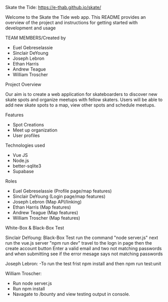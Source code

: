Skate the Tide: https://e-thab.github.io/skate/

Welcome to the Skate the Tide web app. This README provides an overview of the project and instructions for getting started with development and usage

TEAM MEMBERS/Created by

- Euel Gebreselassie
- Sinclair DeYoung
- Joseph Lebron
- Ethan Harris
- Andrew Teague
- William Troscher

Project Overview

Our aim is to create a web application for skateboarders to discover new skate spots and organize meetups with fellow skaters. Users will be able to add new skate spots to a map, view other spots and schedule meetups.

Features

- Spot Creations
- Meet up organization
- User profiles

Technologies used
* Vue JS
* Node.js
* better-sqlite3
* Supabase

Roles

- Euel Gebreselassie (Profile page/map features)
- Sinclair DeYoung (Login page/map features)
- Joseph Lebron (Map API/linking)
- Ethan Harris (Map features)
- Andrew Teague (Map features)
- William Troscher (Map features)

White-Box & Black-Box Test

Sinclair DeYoung: Black-Box Test
  run the command "node server.js" next run the vue.js server "npm run dev"
  travel to the logn in page then the create account button
  Enter a valid email and two not matching passwords and when submitting see if the error mesage says not matching passwords
  
Joseph Lebron:
 -To run the test frist npm install and then npm run test:unit

William Troscher:
  - Run node server.js
  - Run npm install
  - Navagate to /bounty and view testing output in console. 
